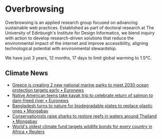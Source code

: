 # Overbrowsing

Overbrowsing is an applied research group focused on advancing sustainable web practices. Established as part of doctoral research at The University of Edinburgh's Institute for Design Informatics, we blend inquiry with action to develop research-driven solutions that reduce the environmental impact of the internet and improve accessibility, aligning technological potential with environmental stewardship.

<!-- clock-time -->
We have just 3 years, 12 months, 17 days to limit global warming to 1.5°C.
<!-- /clock-time -->

## Climate News
<!-- clock-news -->
- [Greece is creating 2 new national marine parks to meet 2030 ocean protection targets early • Euronews](https://www.euronews.com/green/2025/07/21/greece-is-creating-two-new-national-marine-parks-to-meet-2030-ocean-protection-targets-ear )
- [Native American teens take kayak trip to celebrate return of salmon to dam-freed river • Euronews](https://www.euronews.com/green/2025/07/19/native-american-teens-take-long-awaited-kayak-trip-to-celebrate-return-of-salmon-to-dam-fr )
- [Bangladesh turns to nature for biodegradable plates to replace plastic ones • Mongabay](https://news.mongabay.com/short-article/2025/07/bangladesh-turns-to-nature-for-biodegradable-plants-to-replace-plastic-ones/ )
- [Conservationists raise sharks to restore reefs in waters around Thailand • Mongabay](https://news.mongabay.com/2025/07/conservationists-raise-sharks-to-restore-reefs-in-waters-around-thailand/ )
- [World's oldest climate fund targets wildlife bonds for every country in Africa • Reuters](https://www.reuters.com/sustainability/cop/worlds-oldest-climate-fund-targets-wildlife-bonds-every-country-africa-2025-07-17/ )
<!-- /clock-news -->
